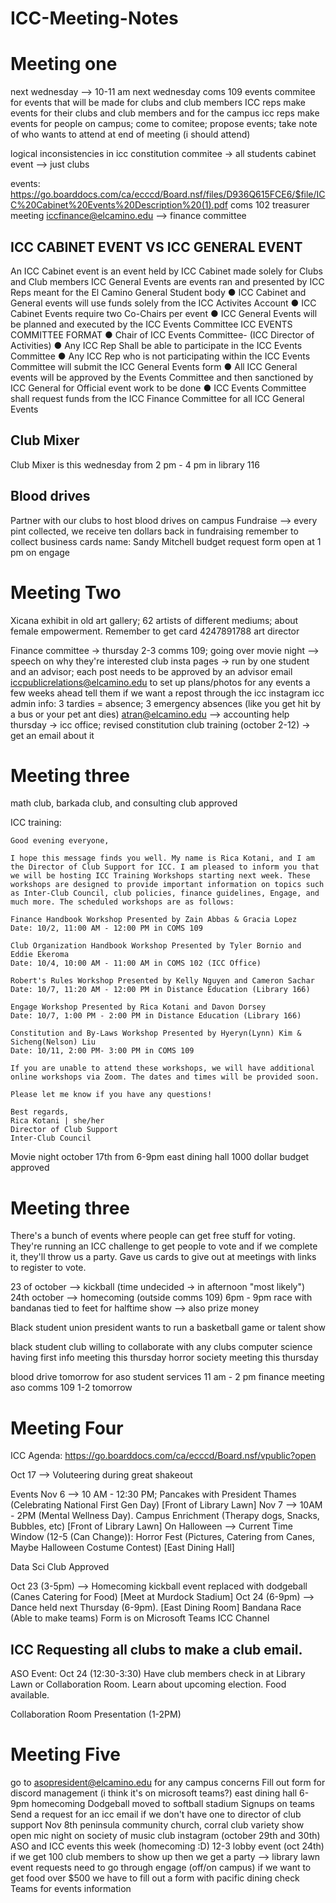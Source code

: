# ICC-Meeting-Notes
# Meeting one
next wednesday --> 10-11 am next wednesday coms 109 
events commitee for events that will be made for clubs and club members
ICC reps make events for their clubs and club members and for the campus
icc reps make events for people on campus; come to comitee; propose events; take note of who wants to attend at end of meeting (i should attend)

logical inconsistencies in icc constitution
commitee -> all students
cabinet event --> just clubs

events: https://go.boarddocs.com/ca/ecccd/Board.nsf/files/D936Q615FCE6/$file/ICC%20Cabinet%20Events%20Description%20(1).pdf 
coms 102 treasurer meeting iccfinance@elcamino.edu --> finance committee
## ICC CABINET EVENT VS ICC GENERAL EVENT
An ICC Cabinet event is an event held by ICC Cabinet made solely for Clubs and Club
members
ICC General Events are events ran and presented by ICC Reps meant for the El Camino
General Student body
● ICC Cabinet and General events will use funds solely from the ICC Activites Account
● ICC Cabinet Events require two Co-Chairs per event
● ICC General Events will be planned and executed by the ICC Events Committee
ICC EVENTS COMMITTEE FORMAT
● Chair of ICC Events Committee- (ICC Director of Activities)
● Any ICC Rep Shall be able to participate in the ICC Events Committee
● Any ICC Rep who is not participating within the ICC Events Committee will submit the
ICC General Events form
● All ICC General events will be approved by the Events Committee and then sanctioned
by ICC General for Official event work to be done
● ICC Events Committee shall request funds from the ICC Finance Committee for all ICC
General Events

## Club Mixer
Club Mixer is this wednesday from 2 pm - 4 pm in library 116

## Blood drives
Partner with our clubs to host blood drives on campus
Fundraise --> every pint collected, we receive ten dollars back in fundraising
remember to collect business cards
name: Sandy Mitchell
budget request form open at 1 pm on engage

# Meeting Two 
Xicana exhibit in old art gallery; 62 artists of different mediums; about female empowerment. Remember to get card 4247891788 art director


Finance committee -> thursday 2-3 comms 109; going over movie night --> speech on why they're interested
club insta pages -> run by one student and an advisor; each post needs to be approved by an advisor
email iccpublicrelations@elcamino.edu to set up plans/photos for any events a few weeks ahead
tell them if we want a repost through the icc instagram
icc admin info: 3 tardies = absence; 3 emergency absences (like you get hit by a bus or your pet ant dies) atran@elcamino.edu --> accounting help
thursday -> icc office; revised constitution 
club training (october 2-12) -> get an email about it


# Meeting three

math club, barkada club, and consulting club approved

ICC training:
```
Good evening everyone, 

I hope this message finds you well. My name is Rica Kotani, and I am the Director of Club Support for ICC. I am pleased to inform you that we will be hosting ICC Training Workshops starting next week. These workshops are designed to provide important information on topics such as Inter-Club Council, club policies, finance guidelines, Engage, and much more. The scheduled workshops are as follows:

Finance Handbook Workshop Presented by Zain Abbas & Gracia Lopez
Date: 10/2, 11:00 AM - 12:00 PM in COMS 109

Club Organization Handbook Workshop Presented by Tyler Bornio and Eddie Ekeroma
Date: 10/4, 10:00 AM - 11:00 AM in COMS 102 (ICC Office)

Robert's Rules Workshop Presented by Kelly Nguyen and Cameron Sachar
Date: 10/7, 11:20 AM - 12:00 PM in Distance Education (Library 166)

Engage Workshop Presented by Rica Kotani and Davon Dorsey
Date: 10/7, 1:00 PM - 2:00 PM in Distance Education (Library 166)

Constitution and By-Laws Workshop Presented by Hyeryn(Lynn) Kim & Sicheng(Nelson) Liu
Date: 10/11, 2:00 PM- 3:00 PM in COMS 109 

If you are unable to attend these workshops, we will have additional online workshops via Zoom. The dates and times will be provided soon. 

Please let me know if you have any questions!

Best regards,
Rica Kotani | she/her
Director of Club Support
Inter-Club Council
```



Movie night october 17th from 6-9pm east dining hall 1000 dollar budget approved


# Meeting three

There's a bunch of events where people can get free stuff for voting. They're running an ICC challenge to get people to vote and if we complete it, they'll throw us a party. Gave us cards to give out at meetings with links to register to vote.

23 of october --> kickball (time undecided -> in afternoon "most likely")
24th october --> homecoming (outside comms 109) 6pm - 9pm
race with bandanas tied to feet for halftime show --> also prize money

Black student union president wants to run a basketball game or talent show

black student club willing to collaborate with any clubs
computer science having first info meeting this thursday
horror society meeting this thursday

blood drive tomorrow for aso student services 11 am - 2 pm
finance meeting aso comms 109 1-2 tomorrow

# Meeting Four

ICC Agenda: https://go.boarddocs.com/ca/ecccd/Board.nsf/vpublic?open

Oct 17 --> Voluteering during great shakeout

Events
Nov 6 --> 10 AM - 12:30 PM; Pancakes with President Thames (Celebrating National First Gen Day) [Front of Library Lawn]
Nov 7 --> 10AM - 2PM (Mental Wellness Day). Campus Enrichment (Therapy dogs, Snacks, Bubbles, etc) [Front of Library Lawn]
On Halloween --> Current Time Window (12-5 (Can Change)): Horror Fest (Pictures, Catering from Canes, Maybe Halloween Costume Contest) [East Dining Hall]

Data Sci Club Approved

Oct 23 (3-5pm) --> Homecoming kickball event replaced with dodgeball (Canes Catering for Food) [Meet at Murdock Stadium]
Oct 24 (6-9pm) --> Dance held next Thursday (6-9pm). [East Dining Room]
Bandana Race (Able to make teams) Form is on Microsoft Teams ICC Channel

## ICC Requesting all clubs to make a club email.

ASO Event:
Oct 24 (12:30-3:30)
Have club members check in at Library Lawn or Collaboration Room.
Learn about upcoming election. Food available.

Collaboration Room Presentation
(1-2PM)


# Meeting Five

go to asopresident@elcamino.edu for any campus concerns
Fill out form for discord management (i think it's on microsoft teams?)
east dining hall 6-9pm homecoming
Dodgeball moved to softball stadium
Signups on teams
Send a request for an icc email if we don't have one to director of club support
Nov 8th peninsula community church, corral club variety show
open mic night on society of music club instagram (october 29th and 30th)
ASO and ICC events this week (homecoming :D)
12-3 lobby event (oct 24th) if we get 100 club members to show up then we get a party --> library lawn
event requests need to go through engage (off/on campus)
if we want to get food over $500 we have to fill out a form with pacific dining
check Teams for events information



